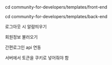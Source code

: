 cd community-for-developers/templates/front-end

cd community-for-developers/templates/back-end

<!-- 회원가입 유효성 검사 완성 > 백엔드 전달 o -->
<!-- 회원가입 api 연동 RTK Thunk 예시 하나 작성해보기 (backurl 설정) -->
<!-- 로그인 api 연동 -->
<!-- 로그인 시 헤더 로그인 대신 내 정보 띄우기 -->
<!-- 로그인 안할 시 햄버거 메뉴 로그인/회원가입 띄우기 -->
<!--간편 로그인 컴포넌트로 따로 빼기 (OAuth 확인) -->
<!-- 회원가입 후 홈 화면으로 이동 (reducer 작동 과정 체크) -->
<!-- 새로고침하면 헤더 메뉴 깜빡이는거 수정 -->
<!-- 로그아웃 구현 (state / localstorage 비우기) -->

로그아웃 시 알람띄우기

회원정보 불러오기

간편로그인 api 연동

서버에서 토큰을 쿠키로 넣어줘야 함
